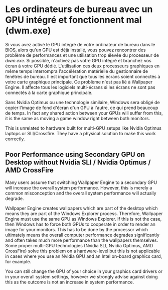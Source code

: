 # Les ordinateurs de bureau avec un GPU intégré et fonctionnent mal (dwm.exe)

Si vous avez activé le GPU intégré de votre ordinateur de bureau dans le BIOS, alors qu'un GPU est déjà installé, vous pouvez rencontrer des problème de performances et une utilisation trop élevée du processeur de *dwm.exe*. Si possible, n'activez pas votre GPU intégré et branchez vos écran à votre GPU dédié. L'utilisation ces deux processeurs graphiques en même temps interrompra l'accélération matérielle du gestionnaire de fenêtres de bureau. Il est important que tous les écrans soient connectés à votre carte graphique principale. Ce problème n'est pas lié à Wallpaper Engine. Il affecte tous les logiciels multi-écrans si les écrans ne sont pas connectés à la carte graphique principale.

Sans Nvidia Optimus ou une technologie similaire, Windows sera obligé de copier l'image de fond d'écran d'un GPU à l'autre, ce qui prend beaucoup de temps. In fact any shared action between your GPUs will suffer from this, it is the same as moving a game window right between both monitors.

This is unrelated to hardware built for multi-GPU setups like Nvidia Optimus laptops or SLI/Crossfire. They have a physical solution to make this work correctly.

## Poor Performance using Secondary GPU on Desktop without Nvidia SLI / Nvidia Optimus / AMD CrossFire

Many users assume that switching Wallpaper Engine to a secondary GPU will increase the overall system performance. However, this is merely a common misconception and the overall system performance will actually degrade.

Wallpaper Engine creates wallpapers which are part of the desktop which means they are part of the Windows Explorer process. Therefore, Wallpaper Engine must use the same GPU as Windows Explorer. If this is not the case, then Windows has to force both GPUs to cooperate in order to render an image for your monitors. This has to be done by the processor which ultimately means the overall computer performance degrades significantly and often takes much more performance than the wallpapers themselves. Some proper multi-GPU technologies (Nvidia SLI, Nvidia Optimus, AMD CrossFire) solve this problem on a hardware-level but this is not applicable in cases where you use an Nvidia GPU and an Intel on-board graphics card, for example.

You can still change the GPU of your choice in your graphics card drivers or in your overall system settings, however we strongly advise against doing this as the outcome is not an increase in system performance.
